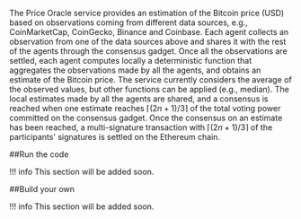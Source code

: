 The Price Oracle service provides an estimation
of the Bitcoin price (USD) based on observations coming from different data sources,
e.g., CoinMarketCap, CoinGecko, Binance and Coinbase.
Each agent collects an observation from one of the data sources above and
shares it with the rest of the agents through the consensus gadget.
Once all the observations are settled, each agent
computes locally a deterministic function that aggregates the observations made by all the
agents, and obtains an estimate of the Bitcoin price. The service currently considers the
average of the observed values, but other functions can be applied (e.g., median).
The local estimates made by all the agents are shared, and
a consensus is reached when one estimate
reaches $\lceil(2n + 1) / 3\rceil$ of the total voting power committed
on the consensus gadget.
Once the consensus on an estimate has been reached, a multi-signature transaction
with $\lceil(2n + 1) / 3\rceil$ of the participants' signatures is settled on the
Ethereum chain.


##Run the code

!!! info
	This section will be added soon.


##Build your own

!!! info
	This section will be added soon.

